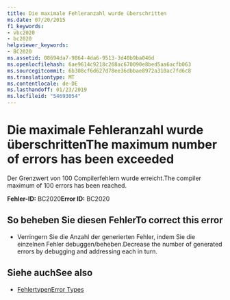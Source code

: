 ```yaml
---
title: Die maximale Fehleranzahl wurde überschritten
ms.date: 07/20/2015
f1_keywords:
- vbc2020
- bc2020
helpviewer_keywords:
- BC2020
ms.assetid: 08694da7-9864-4da6-9513-3d40b9ba046d
ms.openlocfilehash: 6ae9614c9218c268ac670090e8bed5aa6acfb063
ms.sourcegitcommit: 6b308cf6d627d78ee36dbbae8972a310ac7fd6c8
ms.translationtype: MT
ms.contentlocale: de-DE
ms.lasthandoff: 01/23/2019
ms.locfileid: "54693054"
---
```

# <a name="the-maximum-number-of-errors-has-been-exceeded"></a><span data-ttu-id="f3a77-102">Die maximale Fehleranzahl wurde überschritten</span><span class="sxs-lookup"><span data-stu-id="f3a77-102">The maximum number of errors has been exceeded</span></span>
<span data-ttu-id="f3a77-103">Der Grenzwert von 100 Compilerfehlern wurde erreicht.</span><span class="sxs-lookup"><span data-stu-id="f3a77-103">The compiler maximum of 100 errors has been reached.</span></span>  
  
 <span data-ttu-id="f3a77-104">**Fehler-ID:** BC2020</span><span class="sxs-lookup"><span data-stu-id="f3a77-104">**Error ID:** BC2020</span></span>  
  
## <a name="to-correct-this-error"></a><span data-ttu-id="f3a77-105">So beheben Sie diesen Fehler</span><span class="sxs-lookup"><span data-stu-id="f3a77-105">To correct this error</span></span>  
  
-   <span data-ttu-id="f3a77-106">Verringern Sie die Anzahl der generierten Fehler, indem Sie die einzelnen Fehler debuggen/beheben.</span><span class="sxs-lookup"><span data-stu-id="f3a77-106">Decrease the number of generated errors by debugging and addressing each in turn.</span></span>  
  
## <a name="see-also"></a><span data-ttu-id="f3a77-107">Siehe auch</span><span class="sxs-lookup"><span data-stu-id="f3a77-107">See also</span></span>
- [<span data-ttu-id="f3a77-108">Fehlertypen</span><span class="sxs-lookup"><span data-stu-id="f3a77-108">Error Types</span></span>](../../visual-basic/programming-guide/language-features/error-types.md)
